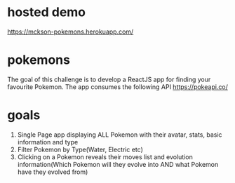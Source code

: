 # hosted demo
https://mckson-pokemons.herokuapp.com/
# pokemons
The goal of this challenge is to develop a ReactJS app for finding your favourite Pokemon. The app consumes the following API https://pokeapi.co/ 
# goals
1.	Single Page app displaying ALL Pokemon with their avatar, stats, basic information and type
2.	Filter Pokemon by Type(Water, Electric etc) 
3.	Clicking on a Pokemon reveals their moves list and evolution information(Which Pokemon will they evolve into AND what Pokemon have they evolved from)

